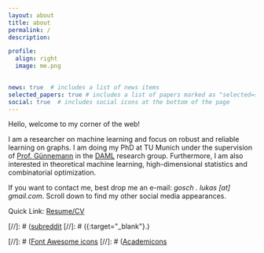 ```yaml
---
layout: about
title: about
permalink: /
description: 

profile:
  align: right
  image: me.png
    

news: true  # includes a list of news items
selected_papers: true # includes a list of papers marked as "selected={true}"
social: true  # includes social icons at the bottom of the page
---
```


Hello, welcome to my corner of the web! 

I am a researcher on machine learning and focus on robust and reliable learning on graphs. I am doing my PhD at TU Munich under the supervision of [Prof. Günnemann](https://www.in.tum.de/daml/team/guennemann/) in the [DAML](https://www.in.tum.de/daml/startseite/) research group. Furthermore, I am also interested in theoretical machine learning, high-dimensional statistics and combinatorial optimization. 

If you want to contact me, best drop me an e-mail: *gosch . lukas [at] gmail.com*. Scroll down to find my other social media appearances.

Quick Link: <a href="/assets/pdf/CV.pdf">Resume/CV</a> 

[//]: # ([subreddit](http://reddit.com)
[//]: # ({:target="\_blank"}.) 

[//]: # ([Font Awesome icons](http://fortawesome.github.io/Font-Awesome/)
[//]: # ([Academicons](https://jpswalsh.github.io/academicons/)

